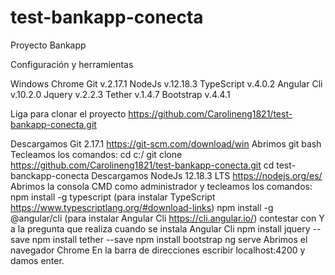 # test-bankapp-conecta
Proyecto Bankapp

Configuración y herramientas

Windows 
Chrome
Git v.2.17.1
NodeJs v.12.18.3
TypeScript v.4.0.2
Angular Cli v.10.2.0
Jquery v.2.2.3
Tether v.1.4.7
Bootstrap v.4.4.1

Liga para clonar el proyecto https://github.com/Carolineng1821/test-bankapp-conecta.git

Descargamos Git 2.17.1 https://git-scm.com/download/win
Abrimos git bash
Tecleamos los comandos: 
cd c:/
git clone https://github.com/Carolineng1821/test-bankapp-conecta.git
cd test-banckapp-conecta
Descargamos NodeJs 12.18.3 LTS   https://nodejs.org/es/
Abrimos la consola CMD como administrador y tecleamos los comandos:
npm install -g typescript (para instalar TypeScript  https://www.typescriptlang.org/#download-links)
npm install -g @angular/cli (para instalar Angular Cli  https://cli.angular.io/)
contestar con Y a la pregunta que realiza cuando se instala Angular Cli
npm install jquery --save
npm install tether --save
npm install bootstrap
ng serve
Abrimos el navegador Chrome
En la barra de direcciones escribir localhost:4200 y damos enter.
